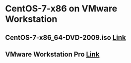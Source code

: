 # CentOS-7-x86 on VMware Workstation  

## CentOS-7-x86_64-DVD-2009.iso [Link](https://centos.spd.co.il/7.9.2009/isos/x86_64/)

## VMware Workstation Pro [Link](https://docs.vmware.com/en/VMware-Workstation-Pro/index.html)
